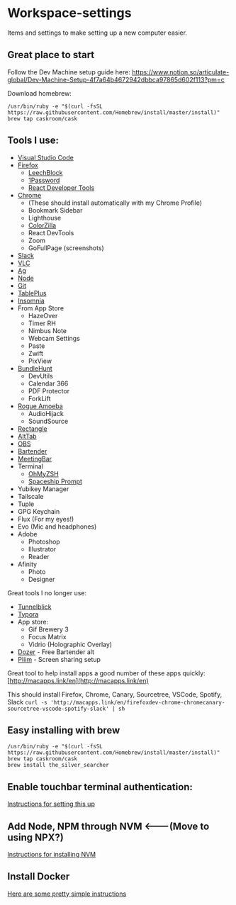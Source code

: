 # Workspace-settings

Items and settings to make setting up a new computer easier.

## Great place to start
Follow the Dev Machine setup guide here:
https://www.notion.so/articulate-global/Dev-Machine-Setup-4f7a64b4672942dbbca97865d602f113?pm=c

Download homebrew:
```
/usr/bin/ruby -e "$(curl -fsSL https://raw.githubusercontent.com/Homebrew/install/master/install)"
brew tap caskroom/cask
```

## Tools I use:
- [Visual Studio Code](https://code.visualstudio.com/)
- [Firefox](https://www.mozilla.org/en-US/firefox/developer/)
  - [LeechBlock]()
  - [1Password]()
  - [React Developer Tools]()
- [Chrome](https://www.google.com/chrome/browser/desktop/index.html)
  - (These should install automatically with my Chrome Profile)
  - Bookmark Sidebar
  - Lighthouse
  - [ColorZilla](http://www.colorzilla.com/)
  - React DevTools
  - Zoom
  - GoFullPage (screenshots)
- [Slack](https://slack.com/downloads/osx)
- [VLC](https://www.videolan.org/vlc/index.html)
- [Ag](https://github.com/ggreer/the_silver_searcher)
- [Node](https://nodejs.org/en/)
- [Git](https://git-scm.com/book/en/v2/Getting-Started-Installing-Git)
- [TablePlus](https://tableplus.com/)
- [Insomnia](https://insomnia.rest/)
- From App Store
  - HazeOver
  - Timer RH
  - Nimbus Note
  - Webcam Settings
  - Paste
  - Zwift
  - PixView
- [BundleHunt](BundleHunt.com)
  - DevUtils
  - Calendar 366
  - PDF Protector
  - ForkLift
- [Rogue Amoeba](https://rogueamoeba.com/)
  - AudioHijack
  - SoundSource
- [Rectangle](https://rectangleapp.com/)
- [AltTab](https://alt-tab-macos.netlify.app/)
- [OBS](https://obsproject.com/)
- [Bartender](https://www.macbartender.com/Bartender4/)
- [MeetingBar](https://meetingbar.onrender.com/)
- Terminal
  - [OhMyZSH](https://ohmyz.sh/)
  - [Spaceship Prompt](https://github.com/denysdovhan/spaceship-prompt)
- Yubikey Manager
- Tailscale
- Tuple
- GPG Keychain
- Flux (For my eyes!)
- Evo (Mic and headphones)
- Adobe
  - Photoshop
  - Illustrator
  - Reader
- Afinity
  - Photo
  - Designer

Great tools I no longer use:
- [Tunnelblick](https://tunnelblick.net/downloads.html)
- [Typora](https://typora.io/)
- App store:
  - Gif Brewery 3
  - Focus Matrix
  - Vidrio (Holographic Overlay)
- [Dozer](https://github.com/Mortennn/Dozer) - Free Bartender alt
- [Pliim](https://pliim.app/) - Screen sharing setup

Great tool to help install apps  a good number of these apps quickly: [http://macapps.link/en](http://macapps.link/en)

This should install Firefox, Chrome, Canary, Sourcetree, VSCode, Spotify, Slack
`curl -s 'http://macapps.link/en/firefoxdev-chrome-chromecanary-sourcetree-vscode-spotify-slack' | sh`

## Easy installing with brew
```
/usr/bin/ruby -e "$(curl -fsSL https://raw.githubusercontent.com/Homebrew/install/master/install)"
brew tap caskroom/cask
brew install the_silver_searcher
```
## Enable touchbar terminal authentication:
[Instructions for setting this up](http://osxdaily.com/2017/11/22/use-touch-id-sudo-mac/)

## Add Node, NPM through NVM <---(Move to using NPX?)
[Instructions for installing NVM](https://github.com/nvm-sh/nvm)

## Install Docker
[Here are some pretty simple instructions](https://runnable.com/docker/install-docker-on-macos)
